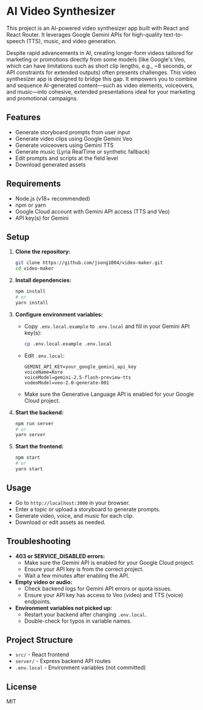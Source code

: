 # AI Video Synthesizer
This project is an AI-powered video synthesizer app built with React and React Router. It leverages Google Gemini APIs for high-quality text-to-speech (TTS), music, and video generation.

Despite rapid advancements in AI, creating longer-form videos tailored for marketing or promotions directly from some models (like Google's Veo, which can have limitations such as short clip lengths, e.g., ~8 seconds, or API constraints for extended outputs) often presents challenges. This video synthesizer app is designed to bridge this gap. It empowers you to combine and sequence AI-generated content—such as video elements, voiceovers, and music—into cohesive, extended presentations ideal for your marketing and promotional campaigns.

## Features
- Generate storyboard prompts from user input
- Generate video clips using Google Gemini Veo
- Generate voiceovers using Gemini TTS
- Generate music (Lyria RealTime or synthetic fallback)
- Edit prompts and scripts at the field level
- Download generated assets

## Requirements
- Node.js (v18+ recommended)
- npm or yarn
- Google Cloud account with Gemini API access (TTS and Veo)
- API key(s) for Gemini

## Setup

1. **Clone the repository:**
   ```sh
   git clone https://github.com/jsong1004/video-maker.git
   cd video-maker
   ```

2. **Install dependencies:**
   ```sh
   npm install
   # or
   yarn install
   ```

3. **Configure environment variables:**
   - Copy `.env.local.example` to `.env.local` and fill in your Gemini API key(s):
     ```sh
     cp .env.local.example .env.local
     ```
   - Edit `.env.local`:
     ```env
     GEMINI_API_KEY=your_google_gemini_api_key
     voiceName=Kore
     voiceModel=gemini-2.5-flash-preview-tts
     vodeoModel=veo-2.0-generate-001
     ```
   - Make sure the Generative Language API is enabled for your Google Cloud project.

4. **Start the backend:**
   ```sh
   npm run server
   # or
   yarn server
   ```

5. **Start the frontend:**
   ```sh
   npm start
   # or
   yarn start
   ```

## Usage
- Go to `http://localhost:3000` in your browser.
- Enter a topic or upload a storyboard to generate prompts.
- Generate video, voice, and music for each clip.
- Download or edit assets as needed.

## Troubleshooting
- **403 or SERVICE_DISABLED errors:**
  - Make sure the Gemini API is enabled for your Google Cloud project.
  - Ensure your API key is from the correct project.
  - Wait a few minutes after enabling the API.
- **Empty video or audio:**
  - Check backend logs for Gemini API errors or quota issues.
  - Ensure your API key has access to Veo (video) and TTS (voice) endpoints.
- **Environment variables not picked up:**
  - Restart your backend after changing `.env.local`.
  - Double-check for typos in variable names.

## Project Structure
- `src/` - React frontend
- `server/` - Express backend API routes
- `.env.local` - Environment variables (not committed)

## License
MIT
